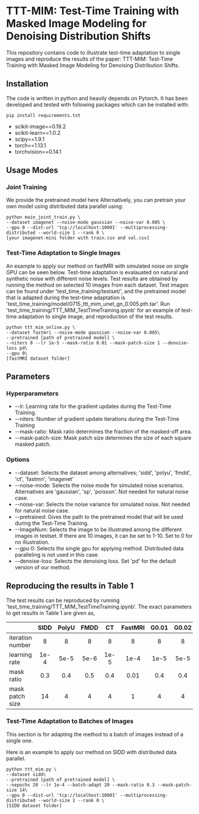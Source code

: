 # TTT-MIM: Test-Time Training with Masked Image Modeling for Denoising Distribution Shifts

This repository contains code to illustrate test-time adaptation to single images and reproduce the results of the paper: TTT-MIM: Test-Time Training with Masked Image Modeling for Denoising Distribution Shifts.

## Installation
The code is written in python and heavily depends on Pytorch. It has been developed and tested with following packages which can be installed with: 
```
pip install requirements.txt
```
* scikit-image==0.19.2
* scikit-learn==1.0.2
* scipy==1.9.1
* torch==1.13.1
* torchvision==0.14.1
  
## Usage Modes
### Joint Training
We provide the pretrained model here
Alternatively, you can pretrain your own model using distributed data parallel using:
```
python main_joint_train.py \
--dataset imagenet --noise-mode gaussian --noise-var 0.005 \ 
--gpu 0 --dist-url 'tcp://localhost:10001' --multiprocessing-distributed --world-size 1 --rank 0 \
[your imagenet-mini folder with train.csv and val.csv]
```


### Test-Time Adaptation to Single Images
An example to apply our method on fastMRI with simulated noise on single GPU can be seen below. Test-time adaptation is evalauated on natural and synthetic noise with different noise levels. Test results are obtained by running the method on selected 10 images from each dataset. Test images can be found under 'test_time_training/testset/', and the pretrained model that is adapted during the test-time adaptation is 'test_time_training/model/0715_ttt_mim_unet_gn_0.005.pth.tar'. Run 'test_time_training/TTT_MIM_TestTimeTraining.ipynb' for an example of test-time adaptation to single image, and reproduction of the test results. 
```
python ttt_mim_online.py \
--dataset fastmri --noise-mode gaussian --noise-var 0.005\
--pretrained [path of pretrained model] \
--niters 8 --lr 1e-5 --mask-ratio 0.01 --mask-patch-size 1 --denoise-loss pd\
--gpu 0\
[fastMRI dataset folder]
```
## Parameters

### Hyperparameters

* --lr: Learning rate for the gradient updates during the Test-Time Training.
* --niters: Number of gradient update iterations during the Test-Time Training
* --mask-ratio: Mask ratio determines the fraction of the masked-off area.
* --mask-patch-size: Mask patch size determines the size of each square masked patch.

### Options

* --dataset: Selects the dataset among alternatives; 'sidd', 'polyu', 'fmdd', 'ct', 'fastmri', 'imagenet'
* --noise-mode: Selects the noise mode for simulated noise scenarios. Alternatives are 'gaussian', 'sp', 'poisson'. Not needed for natural noise case.
* --noise-var: Selects the noise variance for simulated noise. Not needed for natural noise case.
* --pretrained: Gives the path to the pretrained model that will be used during the Test-Time Training.
* --ImageNum: Selects the image to be illustrated among the different images in testset. If there are 10 images, it can be set to 1-10. Set to 0 for no illustration.
* --gpu 0: Selects the single gpu for applying method. Distributed data paralleling is not used in this case.
* --denoise-loss: Selects the denoising loss. Set 'pd' for the default version of our method.

## Reproducing the results in Table 1

The test results can be reproduced by running 'test_time_training/TTT_MIM_TestTimeTraining.ipynb'. The exact parameters to get results in Table 1 are given as,

| | SIDD | PolyU | FMDD | CT | FastMRI | G0.01 | G0.02 | SP | Poisson |
|----------|:----------:|:----------:|:----------:|:----------:|:----------:|:----------:|:----------:|:----------:|:-----------:|
| iteration number | 8 | 8 | 8 | 8 | 8 | 8 | 8 | 8 | 8 |
| learning rate | 1e-4 | 5e-5 | 5e-6 | 1e-5 | 1e-4 | 1e-5 | 5e-5 | 5e-5 | 1e-6 |
| mask ratio | 0.3 | 0.4 | 0.5 | 0.4 | 0.01 | 0.4 | 0.4 | 0.4 | 0.1 |
| mask patch size| 14 | 4 | 4 | 4 | 1 | 4 | 4 | 4 | 4 |

### Test-Time Adaptation to Batches of Images
This section is for adapting the method to a batch of images instead of a single one.

Here is an example to apply our method on SIDD with distributed data parallel.
```
python ttt_mim.py \
--dataset sidd\
--pretrained [path of pretrained model] \
--nepochs 20 --lr 1e-4 --batch-adapt 20 --mask-ratio 0.3 --mask-patch-size 14\
--gpu 0 --dist-url 'tcp://localhost:10001' --multiprocessing-distributed --world-size 1 --rank 0 \
[SIDD dataset folder]
```
